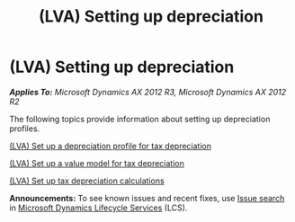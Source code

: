 ﻿---
title: (LVA) Setting up depreciation
TOCTitle: (LVA) Setting up depreciation
ms:assetid: 6bb54d1b-d6ae-4d58-b6f2-b38a80d98716
ms:mtpsurl: https://technet.microsoft.com/en-us/library/JJ731031(v=AX.60)
ms:contentKeyID: 49675271
ms.date: 04/18/2014
mtps_version: v=AX.60
---

# (LVA) Setting up depreciation 


_**Applies To:** Microsoft Dynamics AX 2012 R3, Microsoft Dynamics AX 2012 R2_

The following topics provide information about setting up depreciation profiles.

[(LVA) Set up a depreciation profile for tax depreciation](lva-set-up-a-depreciation-profile-for-tax-depreciation.md)

[(LVA) Set up a value model for tax depreciation](lva-set-up-a-value-model-for-tax-depreciation.md)

[(LVA) Set up tax depreciation calculations](lva-set-up-tax-depreciation-calculations.md)

  
**Announcements:** To see known issues and recent fixes, use [Issue search](http://go.microsoft.com/fwlink/?linkid=389258) in [Microsoft Dynamics Lifecycle Services](http://go.microsoft.com/fwlink/?linkid=306505) (LCS).

